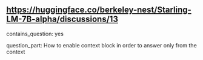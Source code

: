 ## https://huggingface.co/berkeley-nest/Starling-LM-7B-alpha/discussions/13

contains_question: yes

question_part: How to enable context block in order to answer only from the context